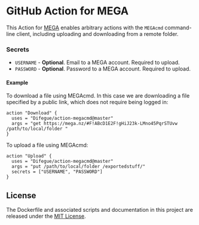 # GitHub Action for MEGA

This Action for [MEGA](https://mega.nz/) enables arbitrary actions with the `MEGAcmd` command-line client, including uploading and downloading from a remote folder.

### Secrets

* `USERNAME` - **Optional**. Email to a MEGA account. Required to upload.
* `PASSWORD` - **Optional**. Password to a MEGA account. Required to upload.

#### Example

To download a file using MEGAcmd. In this case we are downloading a file specified by a public link, which does not require being logged in: 

```hcl
action "Download" {
  uses = "Difegue/action-megacmd@master"
  args = "get https://mega.nz/#F!ABcD1E2F!gHiJ23k-LMno45PqrSTUvw /path/to/local/folder "
}
```

To upload a file using MEGAcmd:

```hcl
action "Upload" {
  uses = "Difegue/action-megacmd@master"
  args = "put /path/to/local/folder /exportedstuff/"
  secrets = ["USERNAME", "PASSWORD"]
}
```
## License

The Dockerfile and associated scripts and documentation in this project are released under the [MIT License](LICENSE).


